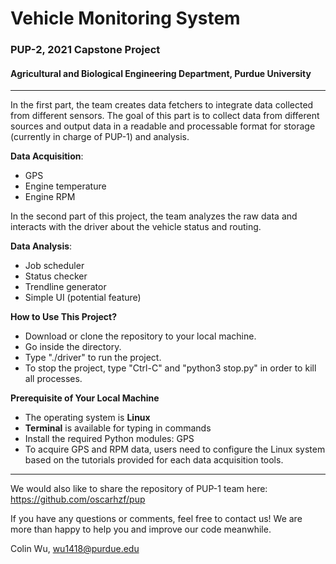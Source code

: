 # Vehicle Monitoring System

### PUP-2, 2021 Capstone Project

#### Agricultural and Biological Engineering Department, Purdue University

---

In the first part, the team creates data fetchers to integrate data collected from
different sensors. The goal of this part is to collect data from different sources and output data in a readable and
processable format for storage (currently in charge of PUP-1) and analysis.


**Data Acquisition**:
- GPS
- Engine temperature
- Engine RPM

In the second part of this project, the team analyzes the raw data and
interacts with the driver about the vehicle status and routing.

**Data Analysis**:
- Job scheduler
- Status checker
- Trendline generator
- Simple UI (potential feature)

**How to Use This Project?**
- Download or clone the repository to your local machine.
- Go inside the directory.
- Type "./driver" to run the project.
- To stop the project, type "Ctrl-C" and "python3 stop.py" in order to kill all processes.

**Prerequisite of Your Local Machine**
- The operating system is **Linux**
- **Terminal** is available for typing in commands
- Install the required Python modules: GPS
- To acquire GPS and RPM data, users need to configure the Linux system based on the tutorials provided for each data
  acquisition tools.

---
We would also like to share the repository of PUP-1 team here: https://github.com/oscarhzf/pup

If you have any questions or comments, feel free to contact us! We are more than happy to help you and improve our code
meanwhile.

Colin Wu, wu1418@purdue.edu
